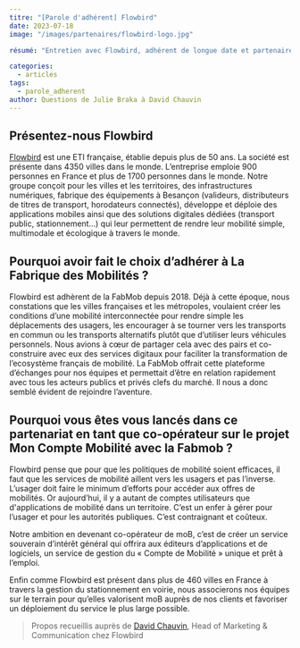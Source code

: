 ```yaml
---
titre: "[Parole d'adhérent] Flowbird"
date: 2023-07-18
image: "/images/partenaires/flowbird-logo.jpg"

résumé: "Entretien avec Flowbird, adhérent de longue date et partenaire sur Mon Compte Mobilité."

categories: 
  - articles
tags: 
  - parole_adherent
author: Questions de Julie Braka à David Chauvin
---
```


## Présentez-nous Flowbird

[Flowbird](https://www.flowbird.group/) est une ETI française, établie depuis plus de 50 ans. La société est présente dans 4350 villes dans le monde. L’entreprise emploie 900 personnes en France et plus de 1700 personnes dans le monde.
Notre groupe conçoit pour les villes et les territoires, des infrastructures numériques, fabrique des équipements à Besançon (valideurs, distributeurs de titres de transport, horodateurs connectés), développe et déploie des applications mobiles ainsi que des solutions digitales dédiées (transport public, stationnement…) qui leur permettent de rendre leur mobilité simple, multimodale et écologique à travers le monde. 

## Pourquoi avoir fait le choix d’adhérer à La Fabrique des Mobilités ?

Flowbird est adhèrent de la FabMob depuis 2018. Déjà à cette époque, nous constations que les villes françaises et les métropoles, voulaient créer les conditions d’une mobilité interconnectée pour rendre simple les déplacements des usagers, les encourager à se tourner vers les transports en commun ou les transports alternatifs plutôt que d’utiliser leurs véhicules personnels.
Nous avions à cœur de partager cela avec des pairs et co-construire avec eux des services digitaux pour faciliter la transformation de l’ecosystème français de mobilité. La FabMob offrait cette plateforme d’échanges pour nos équipes et permettait d’être en relation rapidement avec tous les acteurs publics et privés clefs du marché. Il nous a donc semblé évident de rejoindre l’aventure.
 
## Pourquoi vous êtes vous lancés dans ce partenariat en tant que co-opérateur sur le projet Mon Compte Mobilité avec la Fabmob ?

Flowbird pense que pour que les politiques de mobilité soient efficaces, il faut que les services de mobilité aillent vers les usagers et pas l’inverse. L’usager doit faire le minimum d’efforts pour accéder aux offres de mobilités.
Or aujourd’hui, il y a autant de comptes utilisateurs que d'applications de mobilité dans un territoire. C’est un enfer à gérer pour l’usager et pour les autorités publiques. C’est contraignant et coûteux.
 
Notre ambition en devenant co-opérateur de moB, c’est de créer un service souverain d’intérêt général qui offrira aux éditeurs d’applications et de logiciels, un service de gestion du « Compte de Mobilité » unique et prêt à l’emploi.
 
Enfin comme Flowbird est présent dans plus de 460 villes en France à travers la gestion du stationnement en voirie, nous associerons nos équipes sur le terrain pour qu’elles valorisent moB auprès de nos clients et favoriser un déploiement du service le plus large possible.
 
> Propos recueillis auprès de [David Chauvin](https://www.linkedin.com/in/david-chauvin-8b541922/), Head of Marketing & Communication chez Flowbird